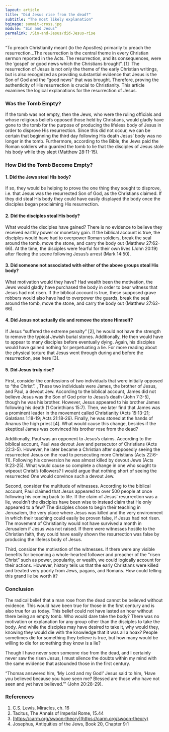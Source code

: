 ```yaml
---
layout: article
title: "Did Jesus rise from the dead?"
subtitle: "The most likely explanation"
bgimage: summit-cross.jpg
module: "Sin and Jesus"
permalink: /Sin-and-Jesus/did-Jesus-rise
---
```


“To preach Christianity meant (to the Apostles) primarily to preach the resurrection…The resurrection is the central theme in every Christian sermon reported in the Acts. The resurrection, and its consequences, were the ‘gospel’ or good news which the Christians brought”. [1]
​
The resurrection of Jesus is not only the theme of the early Christian writings, but is also recognized as providing substantial evidence that Jesus is the Son of God and the “good news” that was brought. Therefore, proving the authenticity of His resurrection is crucial to Christianity. This article examines the logical explanations for the resurrection of Jesus.
 
### Was the Tomb Empty?
If the tomb was not empty, then the Jews, who were the ruling officials and whose religious beliefs opposed those held by Christians, would gladly have gone to the tomb for the purpose of producing the lifeless body of Jesus in order to disprove His resurrection. Since this did not occur, we can be certain that beginning the third day following His death Jesus’ body was no longer in the tomb. Furthermore, according to the Bible, the Jews paid the Roman soldiers who guarded the tomb to lie that the disciples of Jesus stole his body while they slept (Matthew 28:11-15).
 
### How Did the Tomb Become Empty?
#### 1. Did the Jews steal His body? 
If so, they would be helping to prove the one thing they sought to disprove, i.e. that Jesus was the resurrected Son of God, as the Christians claimed. If they did steal His body they could have easily displayed the body once the disciples began proclaiming His resurrection.
 
#### 2. Did the disciples steal His body? 
What would the disciples have gained? There is no evidence to believe they received earthly power or monetary gain. If the biblical account is true, the disciples would have had to overpower Roman soldiers, break the seal around the tomb, move the stone, and carry the body out (Matthew 27:62-66). At the time, the disciples were fearful for their own lives (John 20:19) after fleeing the scene following Jesus’s arrest (Mark 14:50).
 
#### 3. Did someone not associated with either of the above groups steal His body? 
What motivation would they have? Had wealth been the motivation, the Jews would gladly have purchased the body in order to bear witness that Jesus had not risen. If the biblical account is true, these supposed grave robbers would also have had to overpower the guards, break the seal around the tomb, move the stone, and carry the body out (Matthew 27:62-66).
 
#### 4. Did Jesus not actually die and remove the stone Himself? 
If Jesus “suffered the extreme penalty” [2], he would not have the strength to remove the typical Jewish burial stones. Additionally, He then would have to appear to many disciples before eventually dying. Again, his disciples would have gained nothing for perpetuating a lie. For more reading about the physical torture that Jesus went through during and before the resurrection, see here [3].
 
#### 5. Did Jesus truly rise?
First, consider the confessions of two individuals that were initially opposed to “the Christ”. , These two individuals were James, the brother of Jesus, and Paul, a devout Jew. According to the biblical account, James did not believe Jesus was the Son of God prior to Jesus’s death (John 7:3-5), though he was his brother. However, Jesus appeared to his brother James following his death (1 Corinthians 15:7). Then, we later find that James was a prominent leader in the movement called Christianity (Acts 15:13-21; Galatians 1:18-19; Acts 21:18-26). Finally, he was stoned at the hands of Ananus the high priest [4]. What would cause this change, besides if the skeptical James was convinced his brother rose from the dead?
 
Additionally, Paul was an opponent to Jesus’s claims. According to the biblical account, Paul was devout Jew and persecutor of Christians (Acts 22:3-5). However, he later became a Christian after supposedly seeing the resurrected Jesus on the road to persecuting more Christians (Acts 22:6-11). Following his conversion he was almost killed by devout Jews (Acts 9:23-25). What would cause so complete a change in one who sought to wipeout Christ’s followers? I would argue that nothing short of seeing the resurrected One would convince such a devout Jew.
 
Second, consider the multitude of witnesses. According to the biblical account, Paul claimed that Jesus appeared to over 500 people at once following his coming back to life. If the claim of Jesus’ resurrection was a lie, wouldn’t the disciples have been wise to instead claim that He only appeared to a few? The disciples chose to begin their teaching in Jerusalem, the very place where Jesus was killed and the very environment in which their teaching could easily be proven false, if Jesus had not risen. The movement of Christianity would not have survived a month in Jerusalem if Jesus was not raised. If there were witnesses hostile to the Christian faith, they could have easily shown the resurrection was false by producing the lifeless body of Jesus.
 
Third, consider the motivation of the witnesses. If there were any visible benefits for becoming a whole-hearted follower and preacher of the “risen Christ” such as power, popularity, or wealth, we could logically account for their actions. However, history tells us that the early Christians were killed and treated very poorly from Jews, pagans, and Romans. How could telling this grand lie be worth it?
​
### Conclusion
The radical belief that a man rose from the dead cannot be believed without evidence. This would have been true for those in the first century and is also true for us today. This belief could not have lasted an hour without there being an empty tomb. Who would dare take the body? There was no motivation or explanation for any group other than the disciples to take the body. And while the disciples may have desired to take it, why would they, knowing they would die with the knowledge that it was all a hoax? People sometimes die for something they believe is true, but how many would be willing to die for something they know is a lie?
 
Though I have never seen someone rise from the dead, and I certainly never saw the risen Jesus, I must silence the doubts within my mind with the same evidence that astounded those in the first century.
 
“Thomas answered him, ‘My Lord and my God!’ Jesus said to him, ‘Have you believed because you have seen me? Blessed are those who have not seen and yet have believed.’” (John 20:28-29).
​
### References
1. C.S. Lewis, Miracles, ch. 16
2. Tacitus, The Annals of Imperial Rome, 15.44
3. [https://carm.org/swoon-theory](https://carm.org/swoon-theory)
4. Josephus, Antiquities of the Jews, Book 20, Chapter 9:1
​